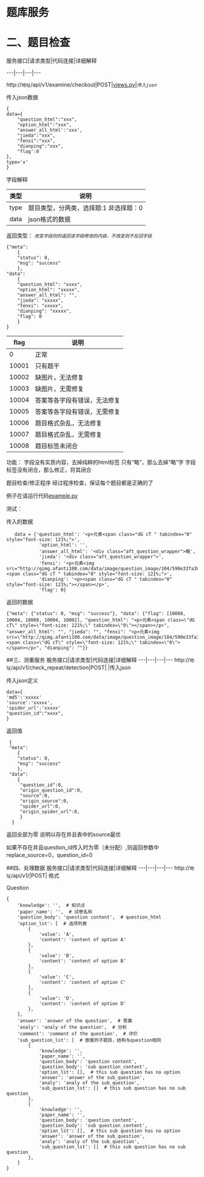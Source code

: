 #  **题库服务**


# 二、题目检查

服务接口|请求类型|代码连接|详细解释

---|---|---|---

http://`地址`/api/v1/examine/checkout|POST|[views.py](\apps\examine\views.py)|_`传入json`_ 

传入json数据

    {
    data={
        "question_html":"xxx",
        "option_html":"xxx",
        "answer_all_html':'xxx',
        "jieda":"xxx",
        "fenxi":"xxx",
        "dianping":"xxx",
        "flag':0 
    },
    type='x'
    }


字段解释

类型|说明
---|---
type|题目类型，分两类，选择题:1  非选择题：0
data|json格式的数据

返回类型：
_`改变字段则的返回该字段修改的内容，不改变则不反回字段`_

    {"meta": 
        {
        "status": 0,
        "msg": "success"
        },
    "data": 
        {
        "question_html": "xxxx",
        "option_html": "xxxxx", 
        "answer_all_html": "", 
        "jieda": "xxxxx", 
        "fenxi": "xxxxx", 
        "dianping": "xxxxx", 
        "flag": 0
        }
    }

flag|说明
---|---
0       |正常
10001	|只有题干	
10002	|缺图片，无法修复	
10003	|缺图片，无需修复	
10004	|答案等各字段有错误，无法修复	
10005	|答案等各字段有错误，无需修复	
10006	|题目格式杂乱，无法修复	
10007	|题目格式杂乱，无需修复	
10008	|题目标签未闭合

功能：
字段没有实质内容，去掉纯粹的html标签
只有“略”，那么去掉“略”字
字段标签没有闭合，那么修正，将其闭合

题目检查/修正程序
经过程序检查，保证每个题目都是正确的了


例子在请运行代码[example.py](tiku_api\src\example.py)

测试：

传入的数据

       data = {'question_html': '<p>元素<span class="dG cT " tabindex="0" style="font-size: 121%;">',
                'option_html': '',
                'answer_all_html': '<div class="aft_question_wrapper">略',
                'jieda': '<div class="aft_question_wrapper">',
                'fenxi': '<p>元素<img src="http://qimg.afanti100.com/data/image/question_image/104/590e33fa3872d89672b1c91.png"><span class="dG cT " tabindex="0" style="font-size: 121%;">',
                'dianping': '<p><span class="dG cT " tabindex="0" style="font-size: 121%;"></span></p>',
                'flag': 0}
            
返回的数据

    {"meta": {"status": 0, "msg": "success"}, "data": {"flag": [10008, 10004, 10008, 10004, 10002], "question_html": "<p>元素<span class=\"dG cT\" style=\"font-size: 121%;\" tabindex=\"0\"></span></p>", "answer_all_html": "", "jieda": "", "fenxi": "<p>元素<img src=\"http://qimg.afanti100.com/data/image/question_image/104/590e33fa3872d89672b1c91.png\"/><span class=\"dG cT\" style=\"font-size: 121%;\" tabindex=\"0\"></span></p>", "dianping": ""}}


##三、测重服务
服务接口|请求类型|代码连接|详细解释
---|---|---|---
http://`地址`/api/v1/check_repeat/detection|POST| |传入json

传入json定义

    data={
    'md5':'xxxxx'
    'source':'xxxxx',
    'spider_url':'xxxxx'
    "question_id":"xxxx",
    }

返回值
       
     {
     "meta": 
        {
        "status": 0,
        "msg": "success"
        },
     "data": 
        {
         "question_id":0,
         "origin_question_id":0,
         "source":0,
         "origin_source":0,
         "spider_url":0,
         "origin_spider_url":0,
         }
      }

返回全部为零 说明以存在并且表中的source最优

如果不存在并且question_id传入时为零（未分配）,则返回参数中replace_source=0，question_id=0


##四、处理数据
服务接口|请求类型|代码连接|详细解释
---|---|---|---
http://`地址`/api/v1/|POST|
格式

Question

    {
        'knowledge': '',  # 知识点
        'paper_name': '',  # 试卷名称
        'question_body': 'question content',  # question_html
        'option_lst': [  # 选项列表
            {
                'value': 'A',
                'content': 'content of option A'
            },
            {
                'value': 'B',
                'content': 'content of option B'
            },
            {
                'value': 'C',
                'content': 'content of option C'
            },
            {
                'value': 'D',
                'content': 'content of option D'
            },
        ],
        'answer': 'answer of the question',  # 答案
        'analy': 'analy of the question',  # 分析
        'comment': 'comment of the question',  # 评价
        'sub_question_lst': [  # 嵌套的子题目，结构与question相同
            {
                'knowledge': '',
                'paper_name': '',
                'question_body': 'question content',
                'question_body': 'sub question_content',
                'option_lst': [],  # this sub question has no option
                'answer': 'answer of the sub_question',
                'analy': 'analy of the sub_question',
                'sub_question_lst': []  # this sub question has no sub question
            },
            {
                'knowledge': '',
                'paper_name': '',
                'question_body': 'question content',
                'question_body': 'sub question_content',
                'option_lst': [],  # this sub question has no option
                'answer': 'answer of the sub_question',
                'analy': 'analy of the sub_question',
                'sub_question_lst': []  # this sub question has no sub question
            },
        ]
    }






